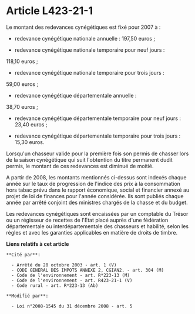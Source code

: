 # Article L423-21-1

Le montant des redevances cynégétiques est fixé pour 2007 à :

- redevance cynégétique nationale annuelle : 197,50 euros ;

- redevance cynégétique nationale temporaire pour neuf jours :

118,10 euros ;

- redevance cynégétique nationale temporaire pour trois jours :

59,00 euros ;

- redevance cynégétique départementale annuelle :

38,70 euros ;

- redevance cynégétique départementale temporaire pour neuf jours : 23,40 euros ;

- redevance cynégétique départementale temporaire pour trois jours : 15,30 euros.

Lorsqu'un chasseur valide pour la première fois son permis de chasser lors de la saison cynégétique qui suit l'obtention du
titre permanent dudit permis, le montant de ces redevances est diminué de moitié.

A partir de 2008, les montants mentionnés ci-dessus sont indexés chaque année sur le taux de progression de l'indice des prix
à la consommation hors tabac prévu dans le rapport économique, social et financier annexé au projet de loi de finances pour
l'année considérée. Ils sont publiés chaque année par arrêté conjoint des ministres chargés de la chasse et du budget.

Les redevances cynégétiques sont encaissées par un comptable du Trésor ou un régisseur de recettes de l'Etat placé auprès
d'une fédération départementale ou interdépartementale des chasseurs et habilité, selon les règles et avec les garanties
applicables en matière de droits de timbre.

**Liens relatifs à cet article**

	**Cité par**:

	  - Arrêté du 28 octobre 2003 - art. 1 (V)
	  - CODE GENERAL DES IMPOTS ANNEXE 2, CGIAN2. - art. 304 (M)
	  - Code de l'environnement - art. R*223-13 (M)
	  - Code de l'environnement - art. R423-21-1 (V)
	  - Code rural - art. R*223-13 (Ab)

	**Modifié par**:

	  - Loi n°2008-1545 du 31 décembre 2008 - art. 5
